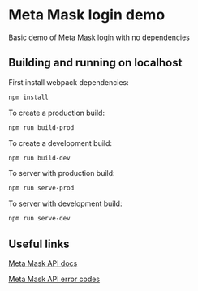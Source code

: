 # Meta Mask login demo

Basic demo of Meta Mask login with no dependencies

## Building and running on localhost

First install webpack dependencies:

```sh
npm install
```

To create a production build:

```sh
npm run build-prod
```

To create a development build:

```sh
npm run build-dev
```

To server with production build:

```sh
npm run serve-prod
```

To server with development build:

```sh
npm run serve-dev
```

## Useful links

[Meta Mask API docs](https://docs.metamask.io/guide/#why-metamask)

[Meta Mask API error codes](https://blog.logrocket.com/understanding-resolving-metamask-error-codes/)